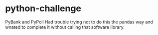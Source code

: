 # python-challenge
PyBank and PyPoll
Had trouble trying not to do this the pandas way and wnated to complete it without calling that software library.
